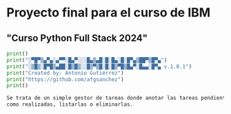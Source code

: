 # Proyecto final para el curso de IBM
## "Curso Python Full Stack 2024"
  
```python
print()
print("░▀█▀▒▄▀▄░▄▀▀░█▄▀░░░█▄▒▄█░█░█▄░█░█▀▄▒██▀▒█▀▄")
print("░▒█▒░█▀█▒▄██░█▒█▒░░█▒▀▒█░█░█▒▀█▒█▄▀░█▄▄░█▀▄ v.1.0.1")
print("Created by: Antonio Gutiérrez")
print("https://github.com/afgsanchez")
print()
```

```markdown
Se trata de un simple gestor de tareas donde anotar las tareas pendientes, marcarlas
como realizadas, listarlas o eliminarlas.
```
